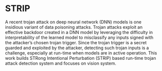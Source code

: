 # STRIP
A recent trojan attack on deep neural network (DNN) models is one insidious variant of data poisoning attacks. Trojan attacks exploit an effective backdoor created in a DNN model by leveraging the difficulty in interpretability of the learned model to misclassify any inputs signed with the attacker’s chosen trojan trigger. Since the trojan trigger is a secret guarded and exploited by the attacker, detecting such trojan inputs is a challenge, especially at run-time when models are in active operation. This work builds STRong Intentional Perturbation (STRIP) based run-time trojan attack detection system and focuses on vision system.
